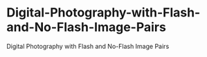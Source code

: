 # Digital-Photography-with-Flash-and-No-Flash-Image-Pairs
Digital Photography with Flash and No-Flash Image Pairs
